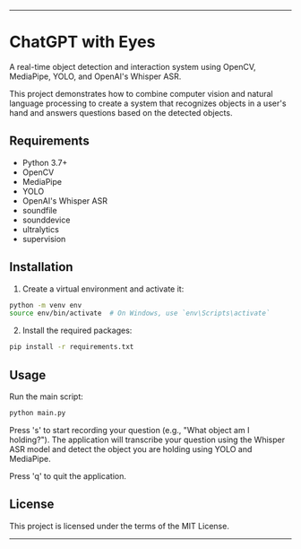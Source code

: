 ---

# ChatGPT with Eyes

A real-time object detection and interaction system using OpenCV, MediaPipe, YOLO, and OpenAI's Whisper ASR.

This project demonstrates how to combine computer vision and natural language processing to create a system that recognizes objects in a user's hand and answers questions based on the detected objects.

## Requirements

- Python 3.7+
- OpenCV
- MediaPipe
- YOLO
- OpenAI's Whisper ASR
- soundfile
- sounddevice
- ultralytics
- supervision

## Installation

1. Create a virtual environment and activate it:

```sh
python -m venv env
source env/bin/activate  # On Windows, use `env\Scripts\activate`
```

2. Install the required packages:

```sh
pip install -r requirements.txt
```

## Usage

Run the main script:

```sh
python main.py
```

Press 's' to start recording your question (e.g., "What object am I holding?"). The application will transcribe your question using the Whisper ASR model and detect the object you are holding using YOLO and MediaPipe.

Press 'q' to quit the application.

## License

This project is licensed under the terms of the MIT License.

---